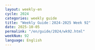 ```yaml
---
layout: weekly-en
cycle: 2024
categories: weekly guide
title: "Weekly Guide：2024-2025 Week 92"
date: 2025-10-05
permalink: "/en/guide/2024/wk92.html"
weekNum: 92
language: English
---
```

